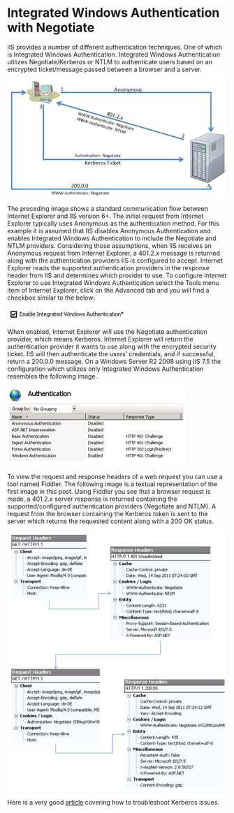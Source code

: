 # Integrated Windows Authentication with Negotiate

IIS provides a number of different authentication techniques.  One of which is Integrated Windows Authentication.  Integrated Windows Authentication utilizes Negotiate/Kerberos or NTLM to authenticate users based on an encrypted ticket/message passed between a browser and a server.

![Integrated Windows Authentication with Negotiate][FIGURE1]

The preceding image shows a standard communication flow between Internet Explorer and IIS version 6+.  The initial request from Internet Explorer typically uses Anonymous as the authentication method.  For this example it is assumed that IIS disables Anonymous Authentication and enables Integrated Windows Authentication to include the Negotiate and NTLM providers.  Considering those assumptions, when IIS receives an Anonymous request from Internet Explorer, a 401.2.x message is returned along with the authentication providers IIS is configured to accept.
Internet Explorer reads the supported authentication providers in the response header from IIS and determines which provider to use.  To configure Internet Explorer to use Integrated Windows Authentication select the Tools menu item of Internet Explorer, click on the Advanced tab and you will find a checkbox similar to the below:

![Enable Integrated Windows Authentication with Negotiate][FIGURE2]

When enabled, Internet Explorer will use the Negotiate authentication provider, which means Kerberos.  Internet Explorer will return the authentication provider it wants to use along with the encrypted security ticket.  IIS will then authenticate the users’ credentials, and if successful, return a 200.0.0 message.
On a Windows Server R2 2008 using IIS 7.5 the configuration which utilizes only Integrated Windows Authentication resembles the following image.

![Integrated Windows Authentication with Negotiate in IIS][FIGURE3]

To view the request and response headers of a web request you can use a tool named Fiddler.  The following image is a textual representation of the first image in this post.  Using Fiddler you see that a browser request is made, a 401.2.x server response is returned containing the supported/configured authentication providers (Negotiate and NTLM).  A request from the browser containing the Kerberos token is sent to the server which returns the requested content along with a 200 OK status.

![Integrated Windows Authentication with Negotiate Response Request Headers][FIGURE4]

Here is a very good [article][LINK1] covering how to troubleshoot Kerberos issues.

[FIGURE1]: ../images/msdn-0002.png "Figure 1, Integrated Windows Authentication with Negotiate"
[FIGURE2]: ../images/msdn-0003.png "Figure 2, Enable Integrated Windows Authentication with Negotiate"
[FIGURE3]: ../images/msdn-0004.png "Figure 3, Integrated Windows Authentication with Negotiate in IIS"
[FIGURE4]: ../images/msdn-0005.png "Figure 4, Integrated Windows Authentication with Negotiate Response Request Headers"

[LINK1]: http://blogs.msdn.com/b/friis/archive/2009/12/31/things-to-check-when-kerberos-authentication-fails-using-iis-ie.aspx
